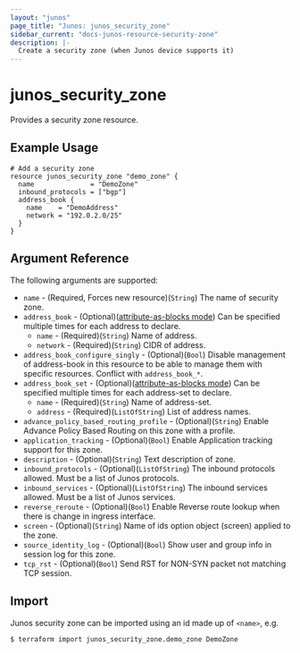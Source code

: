 ```yaml
---
layout: "junos"
page_title: "Junos: junos_security_zone"
sidebar_current: "docs-junos-resource-security-zone"
description: |-
  Create a security zone (when Junos device supports it)
---
```


# junos_security_zone

Provides a security zone resource.

## Example Usage

```hcl
# Add a security zone
resource junos_security_zone "demo_zone" {
  name              = "DemoZone"
  inbound_protocols = ["bgp"]
  address_book {
    name    = "DemoAddress"
    network = "192.0.2.0/25"
  }
}
```

## Argument Reference

The following arguments are supported:

* `name` - (Required, Forces new resource)(`String`) The name of security zone.
* `address_book` - (Optional)([attribute-as-blocks mode](https://www.terraform.io/docs/configuration/attr-as-blocks.html)) Can be specified multiple times for each address to declare.
  * `name` - (Required)(`String`) Name of address.
  * `network` - (Required)(`String`) CIDR of address.
* `address_book_configure_singly` - (Optional)(`Bool`) Disable management of address-book in this resource to be able to manage them with specific resources. Conflict with `address_book_*`.
* `address_book_set` - (Optional)([attribute-as-blocks mode](https://www.terraform.io/docs/configuration/attr-as-blocks.html)) Can be specified multiple times for each address-set to declare.
  * `name` - (Required)(`String`) Name of address-set.
  * `address` - (Required)(`ListOfString`) List of address names.
* `advance_policy_based_routing_profile` - (Optional)(`String`) Enable Advance Policy Based Routing on this zone with a profile.
* `application_tracking` - (Optional)(`Bool`) Enable Application tracking support for this zone.
* `description` - (Optional)(`String`) Text description of zone.
* `inbound_protocols` - (Optional)(`ListOfString`) The inbound protocols allowed. Must be a list of Junos protocols.
* `inbound_services` - (Optional)(`ListOfString`) The inbound services allowed. Must be a list of Junos services.
* `reverse_reroute` - (Optional)(`Bool`) Enable Reverse route lookup when there is change in ingress interface.
* `screen` - (Optional)(`String`) Name of ids option object (screen) applied to the zone.
* `source_identity_log` - (Optional)(`Bool`) Show user and group info in session log for this zone.
* `tcp_rst` - (Optional)(`Bool`) Send RST for NON-SYN packet not matching TCP session.

## Import

Junos security zone can be imported using an id made up of `<name>`, e.g.

```
$ terraform import junos_security_zone.demo_zone DemoZone
```
